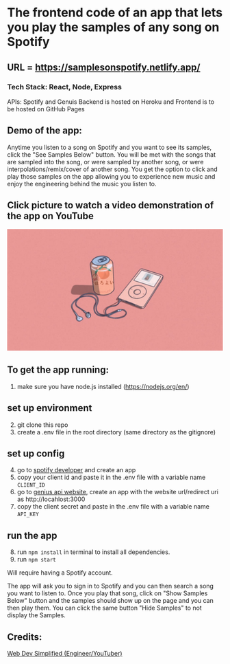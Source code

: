 # The frontend code of an app that lets you play the samples of any song on Spotify

## URL = https://samplesonspotify.netlify.app/

### Tech Stack: React, Node, Express
APIs: Spotify and Genuis
Backend is hosted on Heroku and Frontend is to be hosted on GitHub Pages

## Demo of the app:
Anytime you listen to a song on Spotify and you want to see its samples, click the "See Samples Below" button. You will be met with the songs that are sampled into the song, or were sampled by another song, or were interpolations/remix/cover of another song. You get the option to click and play those samples on the app allowing you to experience new music and enjoy the engineering behind the music you listen to. 


## Click picture to watch a video demonstration of the app on YouTube
[![](thumbnail.jpeg)](https://youtu.be/as6JAZ-Bkak)


## To get the app running:

1. make sure you have node.js installed (https://nodejs.org/en/)

## set up environment
2. git clone this repo
3. create a .env file in the root directory (same directory as the gitignore)

## set up config
4. go to [spotify developer](https://developer.spotify.com/dashboard/login) and create an app
5. copy your client id and paste it in the .env file with a variable name `CLIENT_ID`
6. go to [genius api website](https://genius.com/api-clients), create an app with the website url/redirect uri as http://locahlost:3000
7. copy the client secret and paste in the .env file with a variable name `API_KEY`

## run the app
8. run `npm install` in terminal to install all dependencies.
8. run `npm start`

Will require having a Spotify account. 

The app will ask you to sign in to Spotify and you can then search a song you want to listen to. Once you play that song, click on "Show Samples Below" button and the samples should show up on the page and you can then play them. You can click the same button "Hide Samples" to not display the Samples.


## Credits:
[Web Dev Simplified (Engineer/YouTuber)](https://www.youtube.com/watch?v=Xcet6msf3eE&ab_channel=WebDevSimplified)
